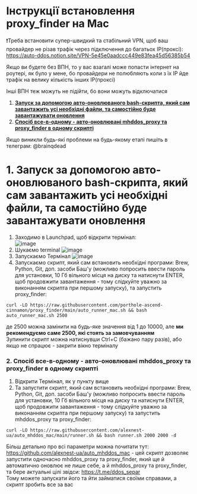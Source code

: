 # Інструкції встановлення proxy_finder на Mac


❗️Треба встановити супер-швидкий та стабільний VPN, щоб ваш провайдер не різав трафік через підключення до багатьох ІР(проксі):
https://auto-ddos.notion.site/VPN-5e45e0aadccc449e83fea45d56385b54

Якщо ви будете без ВПН, то у вас взагалі може попасти інтернет на роутері, як було у мене, бо провайдери не полюбляють коли з їх ІР йде трафік на велику кількість інших ІР(проксі)

Інші ВПН теж можуть не підійти, бо вони можуть відключатися 

1. [**Запуск за допомогою авто-оновлюваного bash-скрипта, який сам завантажить усі необхідні файли, та самостійно буде завантажувати оновлення**](https://github.com/porthole-ascend-cinnamon/proxy_finder/edit/main/instructions/Mac.md#1-%D0%B7%D0%B0%D0%BF%D1%83%D1%81%D0%BA-%D0%B7%D0%B0-%D0%B4%D0%BE%D0%BF%D0%BE%D0%BC%D0%BE%D0%B3%D0%BE%D1%8E-%D0%B0%D0%B2%D1%82%D0%BE-%D0%BE%D0%BD%D0%BE%D0%B2%D0%BB%D1%8E%D0%B2%D0%B0%D0%BD%D0%BE%D0%B3%D0%BE-bash-%D1%81%D0%BA%D1%80%D0%B8%D0%BF%D1%82%D0%B0-%D1%8F%D0%BA%D0%B8%D0%B9-%D1%81%D0%B0%D0%BC-%D0%B7%D0%B0%D0%B2%D0%B0%D0%BD%D1%82%D0%B0%D0%B6%D0%B8%D1%82%D1%8C-%D1%83%D1%81%D1%96-%D0%BD%D0%B5%D0%BE%D0%B1%D1%85%D1%96%D0%B4%D0%BD%D1%96-%D1%84%D0%B0%D0%B9%D0%BB%D0%B8-%D1%82%D0%B0-%D1%81%D0%B0%D0%BC%D0%BE%D1%81%D1%82%D1%96%D0%B9%D0%BD%D0%BE-%D0%B1%D1%83%D0%B4%D0%B5-%D0%B7%D0%B0%D0%B2%D0%B0%D0%BD%D1%82%D0%B0%D0%B6%D1%83%D0%B2%D0%B0%D1%82%D0%B8-%D0%BE%D0%BD%D0%BE%D0%B2%D0%BB%D0%B5%D0%BD%D0%BD%D1%8F)  
2. [**Спосіб все-в-одному - авто-оновлювані mhddos_proxy та proxy_finder в одному скрипті**](https://github.com/porthole-ascend-cinnamon/proxy_finder/blob/main/instructions/Mac.md#2-%D1%81%D0%BF%D0%BE%D1%81%D1%96%D0%B1-%D0%B2%D1%81%D0%B5-%D0%B2-%D0%BE%D0%B4%D0%BD%D0%BE%D0%BC%D1%83---%D0%B0%D0%B2%D1%82%D0%BE-%D0%BE%D0%BD%D0%BE%D0%B2%D0%BB%D1%8E%D0%B2%D0%B0%D0%BD%D1%96-mhddos_proxy-%D1%82%D0%B0-proxy_finder-%D0%B2-%D0%BE%D0%B4%D0%BD%D0%BE%D0%BC%D1%83-%D1%81%D0%BA%D1%80%D0%B8%D0%BF%D1%82%D1%96)    

Якщо виникли будь-які проблеми на будь-якому етапі пишіть в телеграм: @brainqdead

# 1. Запуск за допомогою авто-оновлюваного bash-скрипта, який сам завантажить усі необхідні файли, та самостійно буде завантажувати оновлення
1) Заходимо в Launchpad, щоб відкрити термінал:  
![image](https://user-images.githubusercontent.com/74729549/167870744-564a23ad-966d-430c-8fe1-5557b22df9ff.png)  
2) Шукаємо terminal
![image](https://user-images.githubusercontent.com/74729549/167871196-714ccf87-42a0-458a-acb9-fb1cddf0d0da.png)
3) Запускаємо Термінал
![image](https://user-images.githubusercontent.com/74729549/167871258-0a24e1fd-0c87-42c3-ace1-2d32d8120b75.png)
4) Запускаємо скрипт, який сам встановить необхідні програми: Brew, Python, Git, доп. засоби Баш'у (можливо попросить ввести пароль для установки, 10 Гб вільного  місця на диску та натиснути ENTER, щоб продовжити завантаження - тому слідкуйте уважно за виконанням скрипта при першому запуску), та запустить proxy_finder:  
```shell
curl -LO https://raw.githubusercontent.com/porthole-ascend-cinnamon/proxy_finder/main/auto_runner_mac.sh && bash auto_runner_mac.sh 2500
```
де 2500 можна замінити на будь-яке значення від 1 до 10000, але **ми рекомендуємо саме 2500, які стоять за замовчуванням**  
Зупинити скрипт можна натиснувши Ctrl+C (бажано пару разів), або якщо не спрацює - закрити вікно терміналу  


### 2. Спосіб все-в-одному - авто-оновлювані mhddos_proxy та proxy_finder в одному скрипті
1) Відкрити Термінал, як у пункту вище  
2) Та запустити скрипт, який сам встановить необхідні програми: Brew, Python, Git, доп. засоби Баш'у (можливо попросить ввести пароль для установки, 10 Гб вільного  місця на диску та натиснути ENTER, щоб продовжити завантаження - тому слідкуйте уважно за виконанням скрипта при першому запуску) та запустить mhddos_proxy та proxy_finder:    
```shell
curl -LO https://raw.githubusercontent.com/alexnest-ua/auto_mhddos_mac/main/runner.sh && bash runner.sh 2000 2000 -d
```
Більш детально про всі параметри можна почитати тут: https://github.com/alexnest-ua/auto_mhddos_mac - цей скрипт дозволяє запустити одночасно mhddos_proxy та  proxy_finder, який ще й автоматично оновлює не лише себе, а й mhddos_proxy та proxy_finder, та бере актуальні цілі звідси: https://t.me/ddos_separ  
Тому можете запускати його та йти займатися своїми справами, а скрипт зробить все за вас

